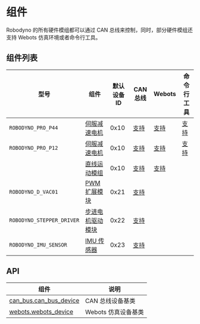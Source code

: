# 组件

Robodyno 的所有硬件模组都可以通过 CAN 总线来控制，同时，部分硬件模组还支持 Webots 仿真环境或者命令行工具。

## 组件列表

| 型号 | 组件 | 默认设备 ID | CAN 总线 | Webots | 命令行工具 |
| --- | ---- | ---------- | -------- | ------ | ----------|
| `ROBODYNO_PRO_P44` | [伺服减速电机](motor/) | 0x10 | [支持](../../../references/can_bus/motor/) | [支持](../../../references/webots/motor/) | [支持](../../commands/motor/) |
| `ROBODYNO_PRO_P12` | [伺服减速电机](motor/) | 0x10 | [支持](../../../references/can_bus/motor/) | [支持](../../../references/webots/motor/) | [支持](../../commands/motor/) |
| | [直线运动模组](slider-module/) | 0x10 | [支持](../../../references/can_bus/slider_module/) | [支持](../../../references/webots/slider_module/) | |
| `ROBODYNO_D_VAC01` | [PWM 扩展模块](pwm-driver/) | 0x21 | [支持](../../../references/can_bus/pwm_driver/) | | |
| `ROBODYNO_STEPPER_DRIVER` | [步进电机驱动模块](stepper-driver/) | 0x22 | [支持](../../../references/can_bus/stepper_driver/) | | |
| `ROBODYNO_IMU_SENSOR` | [IMU 传感器](imu-sersor/) | 0x23 | [支持](../../../references/can_bus/imu_sensor/) | | |

## API

| 组件 | 说明 |
| ---- | ---- |
| [can_bus.can_bus_device](../../../references/can_bus/) | CAN 总线设备基类 |
| [webots.webots_device](../../../references/webots/) | Webots 仿真设备基类 |
